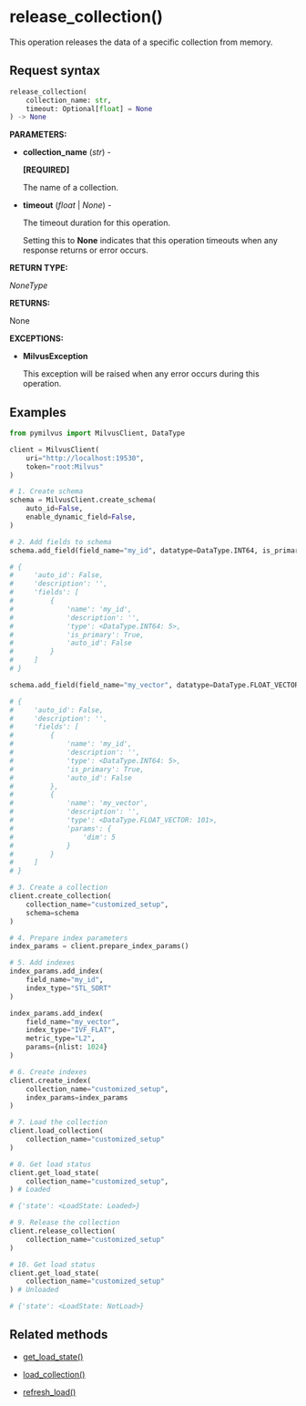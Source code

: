 # release_collection()

This operation releases the data of a specific collection from memory.

## Request syntax

```python
release_collection(
    collection_name: str, 
    timeout: Optional[float] = None
) -> None
```

__PARAMETERS:__

- __collection_name__ (_str_) -

    __[REQUIRED]__

    The name of a collection.

- __timeout__ (_float_ | _None_) -

    The timeout duration for this operation. 

    Setting this to __None__ indicates that this operation timeouts when any response returns or error occurs.

__RETURN TYPE:__

_NoneType_

__RETURNS:__

None

__EXCEPTIONS:__

- __MilvusException__

    This exception will be raised when any error occurs during this operation.

## Examples

```python
from pymilvus import MilvusClient, DataType

client = MilvusClient(
    uri="http://localhost:19530",
    token="root:Milvus"
)

# 1. Create schema
schema = MilvusClient.create_schema(
    auto_id=False,
    enable_dynamic_field=False,
)

# 2. Add fields to schema
schema.add_field(field_name="my_id", datatype=DataType.INT64, is_primary=True)

# {
#     'auto_id': False, 
#     'description': '', 
#     'fields': [
#         {
#             'name': 'my_id', 
#             'description': '', 
#             'type': <DataType.INT64: 5>, 
#             'is_primary': True, 
#             'auto_id': False
#         }
#     ]
# }

schema.add_field(field_name="my_vector", datatype=DataType.FLOAT_VECTOR, dim=5)

# {
#     'auto_id': False, 
#     'description': '', 
#     'fields': [
#         {
#             'name': 'my_id', 
#             'description': '', 
#             'type': <DataType.INT64: 5>, 
#             'is_primary': True, 
#             'auto_id': False
#         }, 
#         {
#             'name': 'my_vector', 
#             'description': '', 
#             'type': <DataType.FLOAT_VECTOR: 101>, 
#             'params': {
#                 'dim': 5
#             }
#         }        
#     ]
# }

# 3. Create a collection
client.create_collection(
    collection_name="customized_setup",
    schema=schema
)

# 4. Prepare index parameters
index_params = client.prepare_index_params()

# 5. Add indexes
index_params.add_index(
    field_name="my_id",
    index_type="STL_SORT"
)

index_params.add_index(
    field_name="my_vector", 
    index_type="IVF_FLAT",
    metric_type="L2",
    params={nlist: 1024}
)

# 6. Create indexes
client.create_index(
    collection_name="customized_setup",
    index_params=index_params
)

# 7. Load the collection
client.load_collection(
    collection_name="customized_setup"
)

# 8. Get load status
client.get_load_state(
    collection_name="customized_setup",
) # Loaded

# {'state': <LoadState: Loaded>}

# 9. Release the collection
client.release_collection(
    collection_name="customized_setup"
)

# 10. Get load status
client.get_load_state(
    collection_name="customized_setup"
) # Unloaded

# {'state': <LoadState: NotLoad>}
```

## Related methods

- [get_load_state()](./get_load_state.md)

- [load_collection()](./load_collection.md)

- [refresh_load()](./refresh_load.md)

